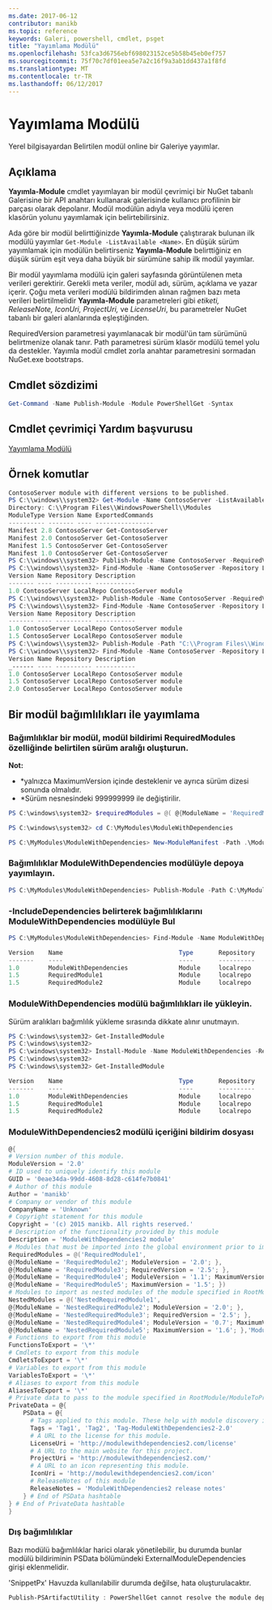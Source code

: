 ```yaml
---
ms.date: 2017-06-12
contributor: manikb
ms.topic: reference
keywords: Galeri, powershell, cmdlet, psget
title: "Yayımlama Modülü"
ms.openlocfilehash: 53fca3d6756ebf698023152ce5b58b45eb0ef757
ms.sourcegitcommit: 75f70c7df01eea5e7a2c16f9a3ab1dd437a1f8fd
ms.translationtype: MT
ms.contentlocale: tr-TR
ms.lasthandoff: 06/12/2017
---
```

# <a name="publish-module"></a>Yayımlama Modülü

Yerel bilgisayardan Belirtilen modül online bir Galeriye yayımlar.

## <a name="description"></a>Açıklama

**Yayımla-Module** cmdlet yayımlayan bir modül çevrimiçi bir NuGet tabanlı Galerisine bir API anahtarı kullanarak galerisinde kullanıcı profilinin bir parçası olarak depolanır. Modül modülün adıyla veya modülü içeren klasörün yolunu yayımlamak için belirtebilirsiniz.

Ada göre bir modül belirttiğinizde **Yayımla-Module** çalıştırarak bulunan ilk modülü yayımlar `Get-Module -ListAvailable <Name>`. En düşük sürüm yayımlamak için modülün belirtirseniz **Yayımla-Module** belirttiğiniz en düşük sürüm eşit veya daha büyük bir sürümüne sahip ilk modül yayımlar.

Bir modül yayımlama modülü için galeri sayfasında görüntülenen meta verileri gerektirir. Gerekli meta veriler, modül adı, sürüm, açıklama ve yazar içerir. Çoğu meta verileri modülü bildirimden alınan rağmen bazı meta verileri belirtilmelidir **Yayımla-Module** parametreleri gibi *etiketi, ReleaseNote, IconUri, ProjectUri,* ve  *LicenseUri*, bu parametreler NuGet tabanlı bir galeri alanlarında eşleştiğinden.

RequiredVersion parametresi yayımlanacak bir modül'ün tam sürümünü belirtmenize olanak tanır.
Path parametresi sürüm klasör modülü temel yolu da destekler.
Yayımla modül cmdlet zorla anahtar parametresini sormadan NuGet.exe bootstraps.

## <a name="cmdlet-syntax"></a>Cmdlet sözdizimi
```powershell
Get-Command -Name Publish-Module -Module PowerShellGet -Syntax
```

## <a name="cmdlet-online-help-reference"></a>Cmdlet çevrimiçi Yardım başvurusu

[Yayımlama Modülü](http://go.microsoft.com/fwlink/?LinkID=398575)

## <a name="example-commands"></a>Örnek komutlar

```powershell
ContosoServer module with different versions to be published.
PS C:\\windows\\system32> Get-Module -Name ContosoServer -ListAvailable
Directory: C:\\Program Files\\WindowsPowerShell\\Modules
ModuleType Version Name ExportedCommands
---------- ------- ---- ----------------
Manifest 2.8 ContosoServer Get-ContosoServer
Manifest 2.0 ContosoServer Get-ContosoServer
Manifest 1.5 ContosoServer Get-ContosoServer
Manifest 1.0 ContosoServer Get-ContosoServer
PS C:\\windows\\system32> Publish-Module -Name ContosoServer -RequiredVersion 1.0 -Repository LocalRepo -NuGetApiKey Local-Repo-NuGet-ApiKey
PS C:\\windows\\system32> Find-Module -Name ContosoServer -Repository LocalRepo
Version Name Repository Description
------- ---- ---------- -----------
1.0 ContosoServer LocalRepo ContosoServer module
PS C:\\windows\\system32> Publish-Module -Name ContosoServer -RequiredVersion 1.5 -Repository LocalRepo -NuGetApiKey Local-Repo-NuGet-ApiKey
PS C:\\windows\\system32> Find-Module -Name ContosoServer -Repository LocalRepo
Version Name Repository Description
------- ---- ---------- -----------
1.0 ContosoServer LocalRepo ContosoServer module
1.5 ContosoServer LocalRepo ContosoServer module
PS C:\\windows\\system32> Publish-Module -Path "C:\\Program Files\\WindowsPowerShell\\Modules\\ContosoServer\\2.0" -Repository LocalRepo -NuGetApiKey Local-Repo-NuGet-ApiKey
PS C:\\windows\\system32> Find-Module -Name ContosoServer -Repository LocalRepo
Version Name Repository Description
_------ ---- ---------- -----------
1.0 ContosoServer LocalRepo ContosoServer module
1.5 ContosoServer LocalRepo ContosoServer module
2.0 ContosoServer LocalRepo ContosoServer module
```

## <a name="publishing-a-module-with-dependencies"></a>Bir modül bağımlılıkları ile yayımlama

### <a name="create-a-module-with-dependencies-and-version-range-specified-in-requiredmodules-property-of-its-module-manifest"></a>Bağımlılıklar bir modül, modül bildirimi RequiredModules özelliğinde belirtilen sürüm aralığı oluşturun.

**Not:**
  - \*yalnızca MaximumVersion içinde desteklenir ve ayrıca sürüm dizesi sonunda olmalıdır. 
  - \*Sürüm nesnesindeki 999999999 ile değiştirilir.

```powershell
PS C:\windows\system32> $requiredModules = @( @{ModuleName = 'RequiredModule1'; ModuleVersion = '0.1'; MaximumVersion = '1.9'; }, @{ModuleName = 'RequiredModule2'; MaximumVersion = '1.*'; })

PS C:\windows\system32> cd C:\MyModules\ModuleWithDependencies

PS C:\MyModules\ModuleWithDependencies> New-ModuleManifest -Path .\ModuleWithDependencies.psd1 -ModuleVersion 1.0 -RequiredModules $requiredModules -Description 'ModuleWithDependencies demo module'
```

### <a name="publish-modulewithdependencies-module-with-dependencies-to-the-repository"></a>Bağımlılıklar ModuleWithDependencies modülüyle depoya yayımlayın.

```powershell
PS C:\MyModules\ModuleWithDependencies> Publish-Module -Path C:\MyModules\ModuleWithDependencies -Repository LocalRepo
```

### <a name="find-modulewithdependencies-module-with-its-dependencies-by-specifying--includedependencies"></a>-IncludeDependencies belirterek bağımlılıklarını ModuleWithDependencies modülüyle Bul

```powershell
PS C:\MyModules\ModuleWithDependencies> Find-Module -Name ModuleWithDependencies -Repository LocalRepo -IncludeDependencies

Version    Name                                Type       Repository           Description
-------    ----                                ----       ----------           -----------
1.0        ModuleWithDependencies              Module     localrepo            ModuleWithDependencies demo module
1.5        RequiredModule1                     Module     localrepo            RequiredModule1 module
1.5        RequiredModule2                     Module     localrepo            RequiredModule2 module
```

### <a name="install-the-modulewithdependencies-module-with-dependencies"></a>ModuleWithDependencies modülü bağımlılıkları ile yükleyin.
Sürüm aralıkları bağımlılık yükleme sırasında dikkate alınır unutmayın.

```powershell
PS C:\windows\system32> Get-InstalledModule
PS C:\windows\system32>
PS C:\windows\system32> Install-Module -Name ModuleWithDependencies -Repository LocalRepo
PS C:\windows\system32>
PS C:\windows\system32> Get-InstalledModule

Version    Name                                Type       Repository           Description
-------    ----                                ----       ----------           -----------
1.0        ModuleWithDependencies              Module     localrepo            ModuleWithDependencies demo module
1.5        RequiredModule1                     Module     localrepo            RequiredModule1 module
1.5        RequiredModule2                     Module     localrepo            RequiredModule2 module
```

### <a name="contents-of-modulewithdependencies2-module-manifest-file"></a>ModuleWithDependencies2 modülü içeriğini bildirim dosyası

```powershell
@{
# Version number of this module.
ModuleVersion = '2.0'
# ID used to uniquely identify this module
GUID = '0eae34da-99dd-4608-8d28-c614fe7b0841'
# Author of this module
Author = 'manikb'
# Company or vendor of this module
CompanyName = 'Unknown'
# Copyright statement for this module
Copyright = '(c) 2015 manikb. All rights reserved.'
# Description of the functionality provided by this module
Description = 'ModuleWithDependencies2 module'
# Modules that must be imported into the global environment prior to importing this module
RequiredModules = @('RequiredModule1',
@{ModuleName = 'RequiredModule2'; ModuleVersion = '2.0'; },
@{ModuleName = 'RequiredModule3'; RequiredVersion = '2.5'; },
@{ModuleName = 'RequiredModule4'; ModuleVersion = '1.1'; MaximumVersion = '2.0'; },
@{ModuleName = 'RequiredModule5'; MaximumVersion = '1.5'; })
# Modules to import as nested modules of the module specified in RootModule/ModuleToProcess
NestedModules = @('NestedRequiredModule1',
@{ModuleName = 'NestedRequiredModule2'; ModuleVersion = '2.0'; },
@{ModuleName = 'NestedRequiredModule3'; RequiredVersion = '2.5'; },
@{ModuleName = 'NestedRequiredModule4'; ModuleVersion = '0.7'; MaximumVersion = '2.4'; },
@{ModuleName = 'NestedRequiredModule5'; MaximumVersion = '1.6'; },'ModuleWithDependencies2.psm1')
# Functions to export from this module
FunctionsToExport = '\*'
# Cmdlets to export from this module
CmdletsToExport = '\*'
# Variables to export from this module
VariablesToExport = '\*'
# Aliases to export from this module
AliasesToExport = '\*'
# Private data to pass to the module specified in RootModule/ModuleToProcess. This may also contain a PSData hashtable with additional module metadata used by PowerShell.
PrivateData = @{
    PSData = @{
      # Tags applied to this module. These help with module discovery in online galleries.
      Tags = 'Tag1', 'Tag2', 'Tag-ModuleWithDependencies2-2.0'
      # A URL to the license for this module.
      LicenseUri = 'http://modulewithdependencies2.com/license'
      # A URL to the main website for this project.
      ProjectUri = 'http://modulewithdependencies2.com/'
      # A URL to an icon representing this module.
      IconUri = 'http://modulewithdependencies2.com/icon'
      # ReleaseNotes of this module
      ReleaseNotes = 'ModuleWithDependencies2 release notes'
    } # End of PSData hashtable
} # End of PrivateData hashtable
}
```


### <a name="external-dependencies"></a>Dış bağımlılıklar
Bazı modülü bağımlılıklar harici olarak yönetilebilir, bu durumda bunlar modülü bildiriminin PSData bölümündeki ExternalModuleDependencies girişi eklenmelidir.

'SnippetPx' Havuzda kullanılabilir durumda değilse, hata oluşturulacaktır.
```powershell
Publish-PSArtifactUtility : PowerShellGet cannot resolve the module dependency 'SnippetPx' of the module 'TypePx' on the repository 'LocalRepo'. Verify that the dependent module 'SnippetPx' is available in the repository 'LocalRepo'. If this dependent 'SnippetPx' is managed externally, add it to the ExternalModuleDependencies entry in the PSData section of the module manifest.
```

